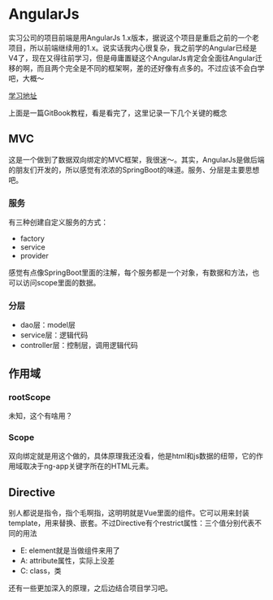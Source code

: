 # AngularJs

实习公司的项目前端是用AngularJs 1.x版本，据说这个项目是重启之前的一个老项目，所以前端继续用的1.x。说实话我内心很复杂，我之前学的Angular已经是V4了，现在又得往前学习，但是毋庸置疑这个AngularJs肯定会全面往Angular迁移的啊，而且两个完全是不同的框架啊，差的还好像有点多的。不过应该不会白学吧，大概～

[学习地址](https://hairui219.gitbooks.io/learning_angular/content/zh/)

上面是一篇GitBook教程，看是看完了，这里记录一下几个关键的概念

## MVC

这是一个做到了数据双向绑定的MVC框架，我很迷～。其实，AngularJs是做后端的朋友们开发的，所以感觉有浓浓的SpringBoot的味道。服务、分层是主要思想吧。

### 服务

有三种创建自定义服务的方式：

- factory
- service
- provider

感觉有点像SpringBoot里面的注解，每个服务都是一个对象，有数据和方法，也可以访问scope里面的数据。

### 分层

- dao层：model层
- service层：逻辑代码
- controller层：控制层，调用逻辑代码

## 作用域

### rootScope

未知，这个有啥用？

### Scope

双向绑定就是用这个做的，具体原理我还没看，他是html和js数据的纽带，它的作用域取决于ng-app关键字所在的HTML元素。

## Directive

别人都说是指令，指个毛啊指，这明明就是Vue里面的组件。它可以用来封装template，用来替换、嵌套。不过Directive有个restrict属性：三个值分别代表不同的用法

- E: element就是当做组件来用了
- A: attribute属性，实际上没差
- C: class，类

还有一些更加深入的原理，之后边结合项目学习吧。